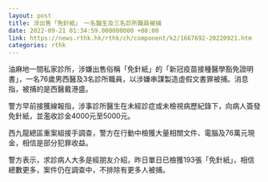 ```yaml
---
layout: post
title: 涉出售「免針紙」　一名醫生及三名診所職員被捕
date: 2022-09-21 01:34:59.000000000 +08:00
link: https://news.rthk.hk/rthk/ch/component/k2/1667692-20220921.htm
categories: rthk
---
```


油麻地一間私家診所，涉嫌出售俗稱「免針紙」的「新冠疫苗接種醫學豁免證明書」，一名76歲男西醫及3名診所職員，以涉嫌串謀製造虛假文書罪被捕。消息指，被捕的是西醫戴港盛。 

警方早前接獲線報指，涉事診所醫生在未經診症或未檢視病歷紀錄下，向病人簽發免針紙，並濫收診金4000元至5000元。

西九龍總區重案組接手調查，警方在行動中檢獲大量相關文件、電腦及76萬元現金，相信是部分犯罪收益。

警方表示，求診病人大多是經朋友介紹，昨日單日已檢獲193張「免針紙」，相信總數更多，案件仍在調查中，不排除有更多人被捕。
